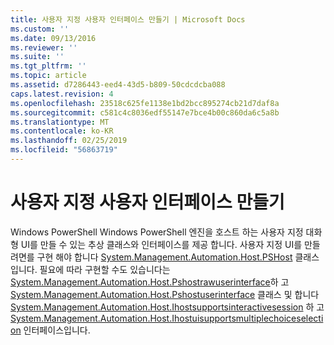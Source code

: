 ```yaml
---
title: 사용자 지정 사용자 인터페이스 만들기 | Microsoft Docs
ms.custom: ''
ms.date: 09/13/2016
ms.reviewer: ''
ms.suite: ''
ms.tgt_pltfrm: ''
ms.topic: article
ms.assetid: d7286443-eed4-43d5-b809-50cdcdcba088
caps.latest.revision: 4
ms.openlocfilehash: 23518c625fe1138e1bd2bcc895274cb21d7daf8a
ms.sourcegitcommit: c581c4c8036edf55147e7bce4b00c860da6c5a8b
ms.translationtype: MT
ms.contentlocale: ko-KR
ms.lasthandoff: 02/25/2019
ms.locfileid: "56863719"
---
```

# <a name="creating-a-custom-user-interface"></a>사용자 지정 사용자 인터페이스 만들기

Windows PowerShell Windows PowerShell 엔진을 호스트 하는 사용자 지정 대화형 UI를 만들 수 있는 추상 클래스와 인터페이스를 제공 합니다. 사용자 지정 UI를 만들려면를 구현 해야 합니다 [System.Management.Automation.Host.PSHost](/dotnet/api/System.Management.Automation.Host.PSHost) 클래스입니다. 필요에 따라 구현할 수도 있습니다는 [System.Management.Automation.Host.Pshostrawuserinterface](/dotnet/api/System.Management.Automation.Host.PSHostRawUserInterface)하 고 [System.Management.Automation.Host.Pshostuserinterface](/dotnet/api/System.Management.Automation.Host.PSHostUserInterface) 클래스 및 합니다 [System.Management.Automation.Host.Ihostsupportsinteractivesession](/dotnet/api/System.Management.Automation.Host.IHostSupportsInteractiveSession) 하 고 [System.Management.Automation.Host.Ihostuisupportsmultiplechoiceselection](/dotnet/api/System.Management.Automation.Host.IHostUISupportsMultipleChoiceSelection) 인터페이스입니다.
